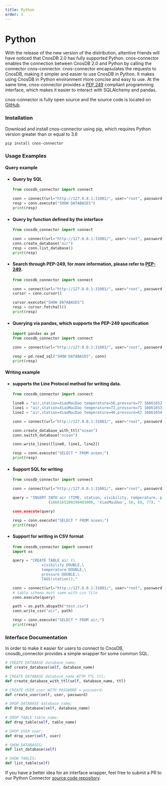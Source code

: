```yaml
---
title: Python
order: 1
---
```


# Python

With the release of the new version of the distribution, attentive friends will have noticed that CnosDB 2.0 has fully supported Python. cnos-connector enables the connection between CnosDB 2.0 and Python by calling the connector cnos-connector. cnos-connector encapsulates the requests to CnosDB, making it simpler and easier to use CnosDB in Python. It makes using CnosDB in Python environment more concise and easy to use. At the same time, cnos-connector provides a [PEP 249](https://peps.python.org/pep-0249/) compliant programming interface, which makes it easier to interact with SQLAlchemy and pandas.

cnos-connector is fully open source and the source code is located on [GitHub](https://github.com/cnosdb/cnosdb-client-python).

### Installation

Download and install cnos-connector using pip, which requires Python version greater than or equal to 3.6

```
pip install cnos-connector
```

### Usage Examples

#### Query example

- #### Query by SQL

  ```python
  from cnosdb_connector import connect
  
  conn = connect(url="http://127.0.0.1:31001/", user="root", password="")
  resp = conn.execute("SHOW DATABASES")
  print(resp)
  ```

- #### Query by function defined by the interface

  ```python
  from cnosdb_connector import connect
  
  conn = connect(url="http://127.0.0.1:31001/", user="root", password="")
  conn.create_database("air")
  resp = conn.list_database()
  print(resp)
  ```

- #### Search through PEP-249, for more information, please refer to [PEP-249](https://peps.python.org/pep-0249/).

  ```python
  from cnosdb_connector import connect
  
  conn = connect(url="http://127.0.0.1:31001/", user="root", password="")
  cursor = conn.cursor()
  
  cursor.execute("SHOW DATABASES")
  resp = cursor.fetchall()
  print(resp)
  ```

- #### Querying via pandas, which supports the PEP-249 specification

  ```python
  import pandas as pd
  from cnosdb_connector import connect
  
  conn = connect(url="http://127.0.0.1:31001/", user="root", password="")
  
  resp = pd.read_sql("SHOW DATABASES", conn)
  print(resp)
  ```

#### Writing example

- #### supports the Line Protocol method for writing data.

  ```python
  from cnosdb_connector import connect
  
  line0 = "air,station=XiaoMaiDao temperature=56,pressure=77 1666165200290401000"
  line1 = "air,station=XiaoMaiDao temperature=72,pressure=71 1666165300290401000"
  line2 = "air,station=XiaoMaiDao temperature=46,pressure=67 1666165400290401000"
  
  conn = connect(url="http://127.0.0.1:31001/", user="root", password="")
  
  conn.create_database_with_ttl("ocean")
  conn.switch_database("ocean")
  
  conn.write_lines([line0, line1, line2])
  
  resp = conn.execute("SELECT * FROM ocean;")
  print(resp)
  ```

- #### Support SQL for writing

  ```python
  from cnosdb_connector import connect
  
  conn = connect(url="http://127.0.0.1:31001/", user="root", password="")
  
  query = "INSERT INTO air (TIME, station, visibility, temperature, pressure) VALUES
                  (1666165200290401000, 'XiaoMaiDao', 56, 69, 77); "
  
  conn.execute(query)
  
  resp = conn.execute("SELECT * FROM ocean;")
  print(resp)
  ```

- #### Support for writing in CSV format

  ```python
  from cnosdb_connector import connect
  import os
  
  query = "CREATE TABLE air (\
               visibility DOUBLE,\
               temperature DOUBLE,\
               pressure DOUBLE,\
               TAGS(station));"
  
  conn = connect(url="http://127.0.0.1:31001/", user="root", password="")
  # table schema must same with csv file
  conn.execute(query)
  
  path = os.path.abspath("test.csv")
  conn.write_csv("air", path)
  
  resp = conn.execute("SELECT * FROM air;")
  print(resp)
  ```

### Interface Documentation

In order to make it easier for users to connect to CnosDB, cnosdb_connector provides a simple wrapper for some common SQL.

```python
# CREATE DATABASE database_name;
def create_database(self, database_name)

# CREATE DATABASE database_name WITH TTL ttl;
def create_database_with_ttl(self, database_name, ttl)

# CREATE USER user WITH PASSWORD = password;
def create_user(self, user, password)

# DROP DATABASE database_name;
def drop_database(self, database_name)
    
# DROP TABLE table_name;
def drop_table(self, table_name)

# DROP USER user;
def drop_user(self, user)

# SHOW DATABASES;
def list_database(self)

# SHOW TABLES;
def list_table(self)
```
If you have a better idea for an interface wrapper, feel free to submit a PR to our Python Connector [source code repository](https://github.com/cnosdb/cnosdb-client-python).